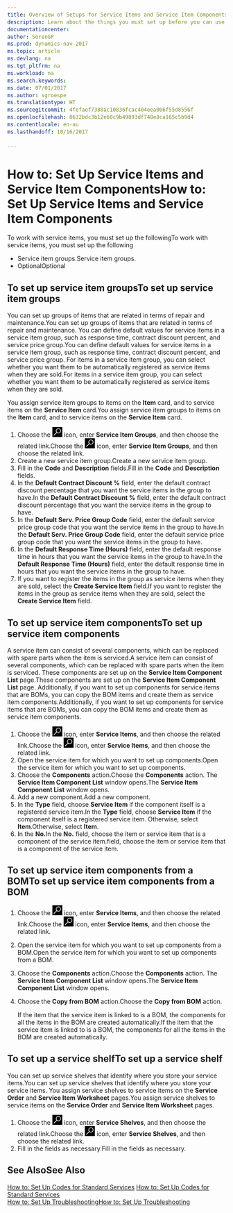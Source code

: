 ```yaml
---
title: Overview of Setups for Service Items and Service Item Components
description: Learn about the things you must set up before you can use service items, including default values such as response time, contract discount percent, and service price group.
documentationcenter: 
author: SorenGP
ms.prod: dynamics-nav-2017
ms.topic: article
ms.devlang: na
ms.tgt_pltfrm: na
ms.workload: na
ms.search.keywords: 
ms.date: 07/01/2017
ms.author: sgroespe
ms.translationtype: HT
ms.sourcegitcommit: 4fefaef7380ac10836fcac404eea006f55d8556f
ms.openlocfilehash: 0632bdc3b12e60c9b49893df748e8ca165c5b9d4
ms.contentlocale: en-au
ms.lasthandoff: 10/16/2017

---
```

# <a name="how-to-set-up-service-items-and-service-item-components"></a><span data-ttu-id="d3d41-103">How to: Set Up Service Items and Service Item Components</span><span class="sxs-lookup"><span data-stu-id="d3d41-103">How to: Set Up Service Items and Service Item Components</span></span>
<span data-ttu-id="d3d41-104">To work with service items, you must set up the following</span><span class="sxs-lookup"><span data-stu-id="d3d41-104">To work with service items, you must set up the following</span></span>

* <span data-ttu-id="d3d41-105">Service item groups.</span><span class="sxs-lookup"><span data-stu-id="d3d41-105">Service item groups.</span></span> 
* <span data-ttu-id="d3d41-106">Optional</span><span class="sxs-lookup"><span data-stu-id="d3d41-106">Optional</span></span>

## <a name="to-set-up-service-item-groups"></a><span data-ttu-id="d3d41-107">To set up service item groups</span><span class="sxs-lookup"><span data-stu-id="d3d41-107">To set up service item groups</span></span>
<span data-ttu-id="d3d41-108">You can set up groups of items that are related in terms of repair and maintenance.</span><span class="sxs-lookup"><span data-stu-id="d3d41-108">You can set up groups of items that are related in terms of repair and maintenance.</span></span> <span data-ttu-id="d3d41-109">You can define default values for service items in a service item group, such as response time, contract discount percent, and service price group.</span><span class="sxs-lookup"><span data-stu-id="d3d41-109">You can define default values for service items in a service item group, such as response time, contract discount percent, and service price group.</span></span> <span data-ttu-id="d3d41-110">For items in a service item group, you can select whether you want them to be automatically registered as service items when they are sold.</span><span class="sxs-lookup"><span data-stu-id="d3d41-110">For items in a service item group, you can select whether you want them to be automatically registered as service items when they are sold.</span></span>  
  
<span data-ttu-id="d3d41-111">You assign service item groups to items on the **Item** card, and to service items on the **Service Item** card.</span><span class="sxs-lookup"><span data-stu-id="d3d41-111">You assign service item groups to items on the **Item** card, and to service items on the **Service Item** card.</span></span>  
  
1. <span data-ttu-id="d3d41-112">Choose the ![Search for Page or Report](media/ui-search/search_small.png "Search for Page or Report icon") icon, enter **Service Item Groups**, and then choose the related link.</span><span class="sxs-lookup"><span data-stu-id="d3d41-112">Choose the ![Search for Page or Report](media/ui-search/search_small.png "Search for Page or Report icon") icon, enter **Service Item Groups**, and then choose the related link.</span></span>  
2. <span data-ttu-id="d3d41-113">Create a new service item group.</span><span class="sxs-lookup"><span data-stu-id="d3d41-113">Create a new service item group.</span></span>  
3. <span data-ttu-id="d3d41-114">Fill in the **Code** and **Description** fields.</span><span class="sxs-lookup"><span data-stu-id="d3d41-114">Fill in the **Code** and **Description** fields.</span></span>  
4. <span data-ttu-id="d3d41-115">In the **Default Contract Discount %** field, enter the default contract discount percentage that you want the service items in the group to have.</span><span class="sxs-lookup"><span data-stu-id="d3d41-115">In the **Default Contract Discount %** field, enter the default contract discount percentage that you want the service items in the group to have.</span></span>  
5. <span data-ttu-id="d3d41-116">In the **Default Serv. Price Group Code** field, enter the default service price group code that you want the service items in the group to have.</span><span class="sxs-lookup"><span data-stu-id="d3d41-116">In the **Default Serv. Price Group Code** field, enter the default service price group code that you want the service items in the group to have.</span></span>  
6. <span data-ttu-id="d3d41-117">In the **Default Response Time (Hours)** field, enter the default response time in hours that you want the service items in the group to have.</span><span class="sxs-lookup"><span data-stu-id="d3d41-117">In the **Default Response Time (Hours)** field, enter the default response time in hours that you want the service items in the group to have.</span></span>  
7. <span data-ttu-id="d3d41-118">If you want to register the items in the group as service items when they are sold, select the **Create Service Item** field.</span><span class="sxs-lookup"><span data-stu-id="d3d41-118">If you want to register the items in the group as service items when they are sold, select the **Create Service Item** field.</span></span>  

## <a name="to-set-up-service-item-components"></a><span data-ttu-id="d3d41-119">To set up service item components</span><span class="sxs-lookup"><span data-stu-id="d3d41-119">To set up service item components</span></span>
<span data-ttu-id="d3d41-120">A service item can consist of several components, which can be replaced with spare parts when the item is serviced.</span><span class="sxs-lookup"><span data-stu-id="d3d41-120">A service item can consist of several components, which can be replaced with spare parts when the item is serviced.</span></span> <span data-ttu-id="d3d41-121">These components are set up on the **Service Item Component List** page.</span><span class="sxs-lookup"><span data-stu-id="d3d41-121">These components are set up on the **Service Item Component List** page.</span></span> <span data-ttu-id="d3d41-122">Additionally, if you want to set up components for service items that are BOMs, you can copy the BOM items and create them as service item components.</span><span class="sxs-lookup"><span data-stu-id="d3d41-122">Additionally, if you want to set up components for service items that are BOMs, you can copy the BOM items and create them as service item components.</span></span> 
  
1. <span data-ttu-id="d3d41-123">Choose the ![Search for Page or Report](media/ui-search/search_small.png "Search for Page or Report icon") icon, enter **Service Items**, and then choose the related link.</span><span class="sxs-lookup"><span data-stu-id="d3d41-123">Choose the ![Search for Page or Report](media/ui-search/search_small.png "Search for Page or Report icon") icon, enter **Service Items**, and then choose the related link.</span></span> 
2. <span data-ttu-id="d3d41-124">Open the service item for which you want to set up components.</span><span class="sxs-lookup"><span data-stu-id="d3d41-124">Open the service item for which you want to set up components.</span></span>  
3. <span data-ttu-id="d3d41-125">Choose the **Components** action.</span><span class="sxs-lookup"><span data-stu-id="d3d41-125">Choose the **Components** action.</span></span> <span data-ttu-id="d3d41-126">The **Service Item Component List** window opens.</span><span class="sxs-lookup"><span data-stu-id="d3d41-126">The **Service Item Component List** window opens.</span></span>  
4. <span data-ttu-id="d3d41-127">Add a new component.</span><span class="sxs-lookup"><span data-stu-id="d3d41-127">Add a new component.</span></span>  
5. <span data-ttu-id="d3d41-128">In the **Type** field, choose **Service Item** if the component itself is a registered service item.</span><span class="sxs-lookup"><span data-stu-id="d3d41-128">In the **Type** field, choose **Service Item** if the component itself is a registered service item.</span></span> <span data-ttu-id="d3d41-129">Otherwise, select **Item**.</span><span class="sxs-lookup"><span data-stu-id="d3d41-129">Otherwise, select **Item**.</span></span>  
6. <span data-ttu-id="d3d41-130">In the **No.**</span><span class="sxs-lookup"><span data-stu-id="d3d41-130">In the **No.**</span></span> <span data-ttu-id="d3d41-131">field, choose the item or service item that is a component of the service item.</span><span class="sxs-lookup"><span data-stu-id="d3d41-131">field, choose the item or service item that is a component of the service item.</span></span>  

## <a name="to-set-up-service-item-components-from-a-bom"></a><span data-ttu-id="d3d41-132">To set up service item components from a BOM</span><span class="sxs-lookup"><span data-stu-id="d3d41-132">To set up service item components from a BOM</span></span>
1.  <span data-ttu-id="d3d41-133">Choose the ![Search for Page or Report](media/ui-search/search_small.png "Search for Page or Report icon") icon, enter **Service Items**, and then choose the related link.</span><span class="sxs-lookup"><span data-stu-id="d3d41-133">Choose the ![Search for Page or Report](media/ui-search/search_small.png "Search for Page or Report icon") icon, enter **Service Items**, and then choose the related link.</span></span>  
2. <span data-ttu-id="d3d41-134">Open the service item for which you want to set up components from a BOM.</span><span class="sxs-lookup"><span data-stu-id="d3d41-134">Open the service item for which you want to set up components from a BOM.</span></span>  
3. <span data-ttu-id="d3d41-135">Choose the **Components** action.</span><span class="sxs-lookup"><span data-stu-id="d3d41-135">Choose the **Components** action.</span></span> <span data-ttu-id="d3d41-136">The **Service Item Component List** window opens.</span><span class="sxs-lookup"><span data-stu-id="d3d41-136">The **Service Item Component List** window opens.</span></span>  
4. <span data-ttu-id="d3d41-137">Choose the **Copy from BOM** action.</span><span class="sxs-lookup"><span data-stu-id="d3d41-137">Choose the **Copy from BOM** action.</span></span>  
  
    <span data-ttu-id="d3d41-138">If the item that the service item is linked to is a BOM, the components for all the items in the BOM are created automatically.</span><span class="sxs-lookup"><span data-stu-id="d3d41-138">If the item that the service item is linked to is a BOM, the components for all the items in the BOM are created automatically.</span></span>  

## <a name="to-set-up-a-service-shelf"></a><span data-ttu-id="d3d41-139">To set up a service shelf</span><span class="sxs-lookup"><span data-stu-id="d3d41-139">To set up a service shelf</span></span>
<span data-ttu-id="d3d41-140">You can set up service shelves that identify where you store your service items.</span><span class="sxs-lookup"><span data-stu-id="d3d41-140">You can set up service shelves that identify where you store your service items.</span></span> <span data-ttu-id="d3d41-141">You assign service shelves to service items on the **Service Order** and **Service Item Worksheet** pages.</span><span class="sxs-lookup"><span data-stu-id="d3d41-141">You assign service shelves to service items on the **Service Order** and **Service Item Worksheet** pages.</span></span>  
  
1. <span data-ttu-id="d3d41-142">Choose the ![Search for Page or Report](media/ui-search/search_small.png "Search for Page or Report icon") icon, enter **Service Shelves**, and then choose the related link.</span><span class="sxs-lookup"><span data-stu-id="d3d41-142">Choose the ![Search for Page or Report](media/ui-search/search_small.png "Search for Page or Report icon") icon, enter **Service Shelves**, and then choose the related link.</span></span>
2. <span data-ttu-id="d3d41-143">Fill in the fields as necessary.</span><span class="sxs-lookup"><span data-stu-id="d3d41-143">Fill in the fields as necessary.</span></span>

## <a name="see-also"></a><span data-ttu-id="d3d41-144">See Also</span><span class="sxs-lookup"><span data-stu-id="d3d41-144">See Also</span></span>
<span data-ttu-id="d3d41-145">[How to: Set Up Codes for Standard Services](service-how-setup-service-coding.md) </span><span class="sxs-lookup"><span data-stu-id="d3d41-145">[How to: Set Up Codes for Standard Services](service-how-setup-service-coding.md) </span></span>  
[<span data-ttu-id="d3d41-146">How to: Set Up Troubleshooting</span><span class="sxs-lookup"><span data-stu-id="d3d41-146">How to: Set Up Troubleshooting</span></span>](service-how-setup-troubleshooting.md)
